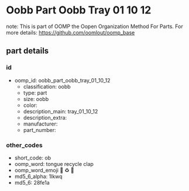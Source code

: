 # Oobb Part Oobb Tray 01 10 12  

note: This is part of OOMP the Oopen Organization Method For Parts. For more details: https://github.com/oomlout/oomp_base

##  part details





### id
* oomp_id: oobb_part_oobb_tray_01_10_12
  * classification: oobb
  * type: part
  * size: oobb
  * color: 
  * description_main: tray_01_10_12
  * description_extra: 
  * manufacturer: 
  * part_number: 

### other_codes
* short_code: ob
* oomp_word: tongue recycle clap
* oomp_word_emoji :tongue: :recycle: :clap:
* md5_6_alpha: 1lkwq
* md5_6: 28fe1a
